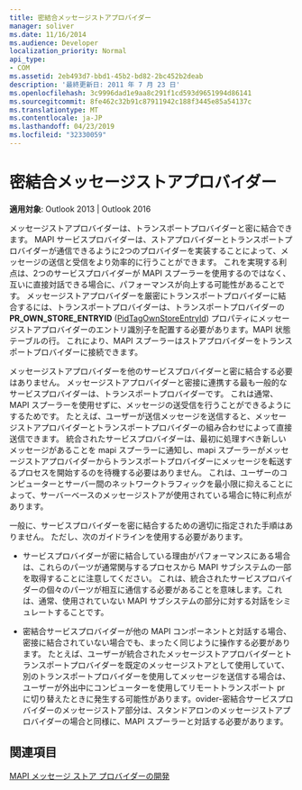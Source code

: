 ```yaml
---
title: 密結合メッセージストアプロバイダー
manager: soliver
ms.date: 11/16/2014
ms.audience: Developer
localization_priority: Normal
api_type:
- COM
ms.assetid: 2eb493d7-bbd1-45b2-bd82-2bc452b2deab
description: '最終更新日: 2011 年 7 月 23 日'
ms.openlocfilehash: 3c9996dad1e9aa8c291f1cd593d9651994d86141
ms.sourcegitcommit: 8fe462c32b91c87911942c188f3445e85a54137c
ms.translationtype: MT
ms.contentlocale: ja-JP
ms.lasthandoff: 04/23/2019
ms.locfileid: "32330059"
---
```

# <a name="tightly-coupled-message-store-providers"></a>密結合メッセージストアプロバイダー

  
  
**適用対象**: Outlook 2013 | Outlook 2016 
  
メッセージストアプロバイダーは、トランスポートプロバイダーと密に結合できます。 MAPI サービスプロバイダーは、ストアプロバイダーとトランスポートプロバイダーが通信できるように2つのプロバイダーを実装することによって、メッセージの送信と受信をより効率的に行うことができます。 これを実現する利点は、2つのサービスプロバイダーが MAPI スプーラーを使用するのではなく、互いに直接対話できる場合に、パフォーマンスが向上する可能性があることです。 メッセージストアプロバイダーを厳密にトランスポートプロバイダーに結合するには、トランスポートプロバイダーは、トランスポートプロバイダーの**PR_OWN_STORE_ENTRYID** ([PidTagOwnStoreEntryId](pidtagownstoreentryid-canonical-property.md)) プロパティにメッセージストアプロバイダーのエントリ識別子を配置する必要があります。MAPI 状態テーブルの行。 これにより、MAPI スプーラーはストアプロバイダーをトランスポートプロバイダーに接続できます。
  
メッセージストアプロバイダーを他のサービスプロバイダーと密に結合する必要はありません。 メッセージストアプロバイダーと密接に連携する最も一般的なサービスプロバイダーは、トランスポートプロバイダーです。 これは通常、MAPI スプーラーを使用せずに、メッセージの送受信を行うことができるようにするためです。 たとえば、ユーザーが送信メッセージを送信すると、メッセージストアプロバイダーとトランスポートプロバイダーの組み合わせによって直接送信できます。 統合されたサービスプロバイダーは、最初に処理すべき新しいメッセージがあることを mapi スプーラーに通知し、mapi スプーラーがメッセージストアプロバイダーからトランスポートプロバイダーにメッセージを転送するプロセスを開始するのを待機する必要はありません。 これは、ユーザーのコンピューターとサーバー間のネットワークトラフィックを最小限に抑えることによって、サーバーベースのメッセージストアが使用されている場合に特に利点があります。
  
一般に、サービスプロバイダーを密に結合するための適切に指定された手順はありません。 ただし、次のガイドラインを使用する必要があります。
  
- サービスプロバイダーが密に結合している理由がパフォーマンスにある場合は、これらのパーツが通常関与するプロセスから MAPI サブシステムの一部を取得することに注意してください。 これは、統合されたサービスプロバイダーの個々のパーツが相互に通信する必要があることを意味します。これは、通常、使用されていない MAPI サブシステムの部分に対する対話をシミュレートすることです。
    
- 密結合サービスプロバイダーが他の MAPI コンポーネントと対話する場合、密接に結合されていない場合でも、まったく同じように操作する必要があります。 たとえば、ユーザーが統合されたメッセージストアプロバイダーとトランスポートプロバイダーを既定のメッセージストアとして使用していて、別のトランスポートプロバイダーを使用してメッセージを送信する場合は、ユーザーが外出中にコンピューターを使用してリモートトランスポート pr に切り替えたときに発生する可能性があります。ovider-密結合サービスプロバイダーのメッセージストア部分は、スタンドアロンのメッセージストアプロバイダーの場合と同様に、MAPI スプーラーと対話する必要があります。
    
## <a name="see-also"></a>関連項目



[MAPI メッセージ ストア プロバイダーの開発](developing-a-mapi-message-store-provider.md)

